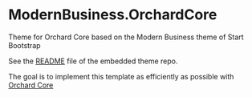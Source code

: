 # ModernBusiness.OrchardCore
Theme for Orchard Core based on the Modern Business theme of Start Bootstrap

See the [README](https://github.com/psijkof/ModernBusiness.OrchardCore/blob/master/wwwroot/README.md) file of the embedded theme repo.

The goal is to implement this template as efficiently as possible with [Orchard Core](https://github.com/OrchardCMS/OrchardCore) 
